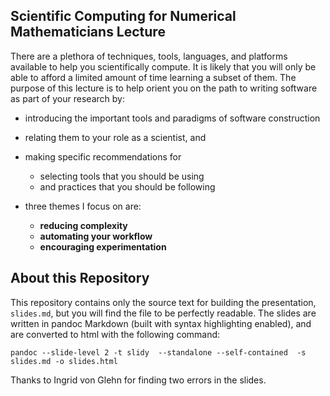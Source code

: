 ## Scientific Computing for Numerical Mathematicians Lecture

There are a plethora of techniques, tools, languages, and platforms available to help you scientifically compute. 
It is likely that you will only be able to afford a limited amount of time learning a subset of them. The purpose 
of this lecture is to help orient you on the path to writing software as part of your research by: 

* introducing the important tools and paradigms of software construction
* relating them to your role as a scientist, and
* making specific recommendations for 
    + selecting tools that you should be using 
    + and practices that you should be following

* three themes I focus on are:
    + **reducing complexity**
    + **automating your workflow**
    + **encouraging experimentation**

## About this Repository

This repository contains only the source text for building the presentation, `slides.md`, but you will find the file 
to be perfectly readable.  The slides are written in pandoc Markdown (built with syntax highlighting enabled), and 
are converted to html with the following command: 

    pandoc --slide-level 2 -t slidy  --standalone --self-contained  -s slides.md -o slides.html

Thanks to Ingrid von Glehn for finding two errors in the slides.